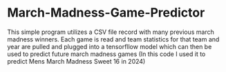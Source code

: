 # March-Madness-Game-Predictor
This simple program utilizes a CSV file record with many previous march madness winners.
Each game is read and team statistics for that team and year are pulled and plugged into a tensorfllow model
which can then be used to predict future march madness games (In this code I used it to predict Mens March Madness Sweet 16 in 2024)
